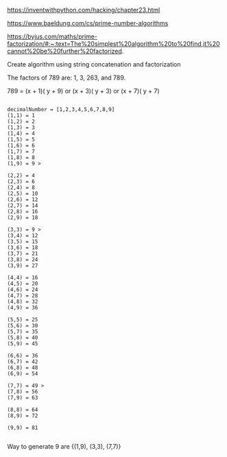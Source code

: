 https://inventwithpython.com/hacking/chapter23.html

https://www.baeldung.com/cs/prime-number-algorithms

https://byjus.com/maths/prime-factorization/#:~:text=The%20simplest%20algorithm%20to%20find,it%20cannot%20be%20further%20factorized.


Create algorithm using string concatenation and factorization 

The factors of 789 are: 1, 3, 263, and 789.

789 = (x + 1)( y + 9)  or (x + 3)( y + 3) or (x + 7)( y + 7)

```

decimalNumber = [1,2,3,4,5,6,7,8,9]
(1,1) = 1
(1,2) = 2
(1,3) = 3
(1,4) = 4
(1,5) = 5
(1,6) = 6
(1,7) = 7
(1,8) = 8
(1,9) = 9 >

(2,2) = 4
(2,3) = 6
(2,4) = 8
(2,5) = 10
(2,6) = 12
(2,7) = 14
(2,8) = 16
(2,9) = 18

(3,3) = 9 >
(3,4) = 12
(3,5) = 15
(3,6) = 18
(3,7) = 21
(3,8) = 24
(3,9) = 27

(4,4) = 16
(4,5) = 20
(4,6) = 24
(4,7) = 28
(4,8) = 32
(4,9) = 36

(5,5) = 25
(5,6) = 30
(5,7) = 35
(5,8) = 40
(5,9) = 45

(6,6) = 36
(6,7) = 42
(6,8) = 48
(6,9) = 54

(7,7) = 49 >
(7,8) = 56
(7,9) = 63

(8,8) = 64
(8,9) = 72

(9,9) = 81


```
Way to generate 9 are {(1,9), (3,3), (7,7)}
